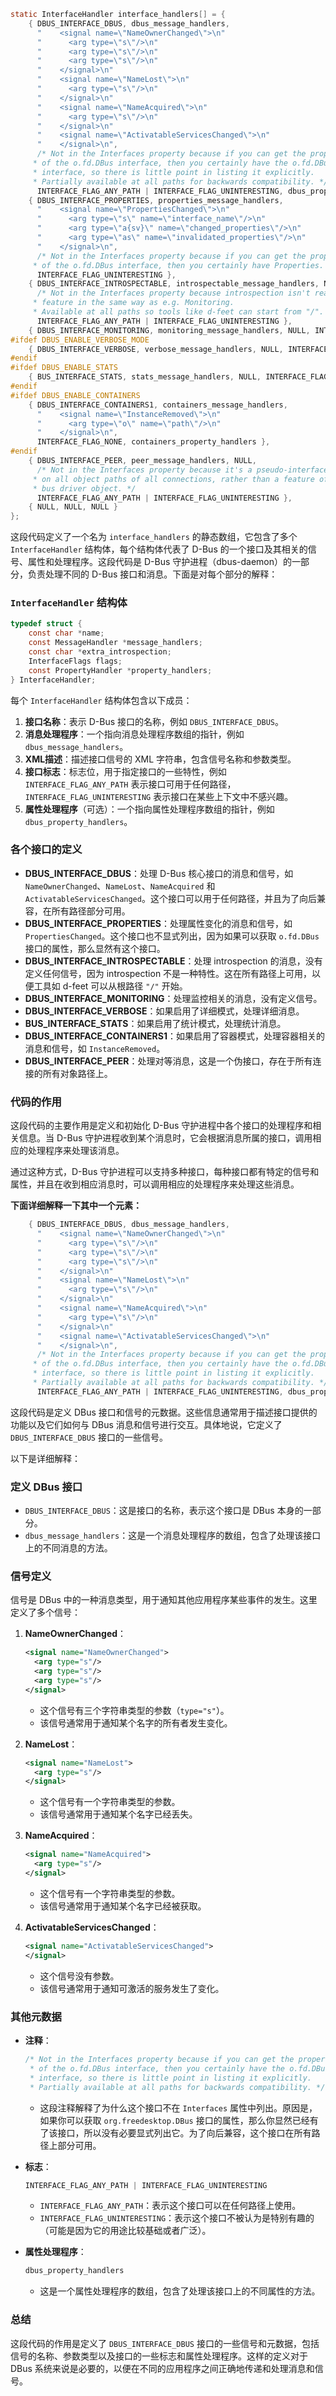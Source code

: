 ```C
static InterfaceHandler interface_handlers[] = {
    { DBUS_INTERFACE_DBUS, dbus_message_handlers,
      "    <signal name=\"NameOwnerChanged\">\n"
      "      <arg type=\"s\"/>\n"
      "      <arg type=\"s\"/>\n"
      "      <arg type=\"s\"/>\n"
      "    </signal>\n"
      "    <signal name=\"NameLost\">\n"
      "      <arg type=\"s\"/>\n"
      "    </signal>\n"
      "    <signal name=\"NameAcquired\">\n"
      "      <arg type=\"s\"/>\n"
      "    </signal>\n"
      "    <signal name=\"ActivatableServicesChanged\">\n"
      "    </signal>\n",
      /* Not in the Interfaces property because if you can get the properties
     * of the o.fd.DBus interface, then you certainly have the o.fd.DBus
     * interface, so there is little point in listing it explicitly.
     * Partially available at all paths for backwards compatibility. */
      INTERFACE_FLAG_ANY_PATH | INTERFACE_FLAG_UNINTERESTING, dbus_property_handlers },
    { DBUS_INTERFACE_PROPERTIES, properties_message_handlers,
      "    <signal name=\"PropertiesChanged\">\n"
      "      <arg type=\"s\" name=\"interface_name\"/>\n"
      "      <arg type=\"a{sv}\" name=\"changed_properties\"/>\n"
      "      <arg type=\"as\" name=\"invalidated_properties\"/>\n"
      "    </signal>\n",
      /* Not in the Interfaces property because if you can get the properties
     * of the o.fd.DBus interface, then you certainly have Properties. */
      INTERFACE_FLAG_UNINTERESTING },
    { DBUS_INTERFACE_INTROSPECTABLE, introspectable_message_handlers, NULL,
      /* Not in the Interfaces property because introspection isn't really a
     * feature in the same way as e.g. Monitoring.
     * Available at all paths so tools like d-feet can start from "/". */
      INTERFACE_FLAG_ANY_PATH | INTERFACE_FLAG_UNINTERESTING },
    { DBUS_INTERFACE_MONITORING, monitoring_message_handlers, NULL, INTERFACE_FLAG_NONE },
#ifdef DBUS_ENABLE_VERBOSE_MODE
    { DBUS_INTERFACE_VERBOSE, verbose_message_handlers, NULL, INTERFACE_FLAG_NONE },
#endif
#ifdef DBUS_ENABLE_STATS
    { BUS_INTERFACE_STATS, stats_message_handlers, NULL, INTERFACE_FLAG_NONE },
#endif
#ifdef DBUS_ENABLE_CONTAINERS
    { DBUS_INTERFACE_CONTAINERS1, containers_message_handlers,
      "    <signal name=\"InstanceRemoved\">\n"
      "      <arg type=\"o\" name=\"path\"/>\n"
      "    </signal>\n",
      INTERFACE_FLAG_NONE, containers_property_handlers },
#endif
    { DBUS_INTERFACE_PEER, peer_message_handlers, NULL,
      /* Not in the Interfaces property because it's a pseudo-interface
     * on all object paths of all connections, rather than a feature of the
     * bus driver object. */
      INTERFACE_FLAG_ANY_PATH | INTERFACE_FLAG_UNINTERESTING },
    { NULL, NULL, NULL }
};
```

这段代码定义了一个名为 `interface_handlers` 的静态数组，它包含了多个 `InterfaceHandler` 结构体，每个结构体代表了 D-Bus 的一个接口及其相关的信号、属性和处理程序。这段代码是 D-Bus 守护进程（dbus-daemon）的一部分，负责处理不同的 D-Bus 接口和消息。下面是对每个部分的解释：

### `InterfaceHandler` 结构体

```C
typedef struct {
    const char *name;
    const MessageHandler *message_handlers;
    const char *extra_introspection;
    InterfaceFlags flags;
    const PropertyHandler *property_handlers;
} InterfaceHandler;
```

每个 `InterfaceHandler` 结构体包含以下成员：
1. **接口名称**：表示 D-Bus 接口的名称，例如 `DBUS_INTERFACE_DBUS`。
2. **消息处理程序**：一个指向消息处理程序数组的指针，例如 `dbus_message_handlers`。
3. **XML描述**：描述接口信号的 XML 字符串，包含信号名称和参数类型。
4. **接口标志**：标志位，用于指定接口的一些特性，例如 `INTERFACE_FLAG_ANY_PATH` 表示接口可用于任何路径，`INTERFACE_FLAG_UNINTERESTING` 表示接口在某些上下文中不感兴趣。
5. **属性处理程序**（可选）：一个指向属性处理程序数组的指针，例如 `dbus_property_handlers`。

### 各个接口的定义
- **DBUS_INTERFACE_DBUS**：处理 D-Bus 核心接口的消息和信号，如 `NameOwnerChanged`、`NameLost`、`NameAcquired` 和 `ActivatableServicesChanged`。这个接口可以用于任何路径，并且为了向后兼容，在所有路径部分可用。
- **DBUS_INTERFACE_PROPERTIES**：处理属性变化的消息和信号，如 `PropertiesChanged`。这个接口也不显式列出，因为如果可以获取 `o.fd.DBus` 接口的属性，那么显然有这个接口。
- **DBUS_INTERFACE_INTROSPECTABLE**：处理 introspection 的消息，没有定义任何信号，因为 introspection 不是一种特性。这在所有路径上可用，以便工具如 d-feet 可以从根路径 `"/"` 开始。
- **DBUS_INTERFACE_MONITORING**：处理监控相关的消息，没有定义信号。
- **DBUS_INTERFACE_VERBOSE**：如果启用了详细模式，处理详细消息。
- **BUS_INTERFACE_STATS**：如果启用了统计模式，处理统计消息。
- **DBUS_INTERFACE_CONTAINERS1**：如果启用了容器模式，处理容器相关的消息和信号，如 `InstanceRemoved`。
- **DBUS_INTERFACE_PEER**：处理对等消息，这是一个伪接口，存在于所有连接的所有对象路径上。

### 代码的作用
这段代码的主要作用是定义和初始化 D-Bus 守护进程中各个接口的处理程序和相关信息。当 D-Bus 守护进程收到某个消息时，它会根据消息所属的接口，调用相应的处理程序来处理该消息。

通过这种方式，D-Bus 守护进程可以支持多种接口，每种接口都有特定的信号和属性，并且在收到相应消息时，可以调用相应的处理程序来处理这些消息。

**下面详细解释一下其中一个元素：**

```C
    { DBUS_INTERFACE_DBUS, dbus_message_handlers,
      "    <signal name=\"NameOwnerChanged\">\n"
      "      <arg type=\"s\"/>\n"
      "      <arg type=\"s\"/>\n"
      "      <arg type=\"s\"/>\n"
      "    </signal>\n"
      "    <signal name=\"NameLost\">\n"
      "      <arg type=\"s\"/>\n"
      "    </signal>\n"
      "    <signal name=\"NameAcquired\">\n"
      "      <arg type=\"s\"/>\n"
      "    </signal>\n"
      "    <signal name=\"ActivatableServicesChanged\">\n"
      "    </signal>\n",
      /* Not in the Interfaces property because if you can get the properties
     * of the o.fd.DBus interface, then you certainly have the o.fd.DBus
     * interface, so there is little point in listing it explicitly.
     * Partially available at all paths for backwards compatibility. */
      INTERFACE_FLAG_ANY_PATH | INTERFACE_FLAG_UNINTERESTING, dbus_property_handlers },
```

这段代码是定义 DBus 接口和信号的元数据。这些信息通常用于描述接口提供的功能以及它们如何与 DBus 消息和信号进行交互。具体地说，它定义了 `DBUS_INTERFACE_DBUS` 接口的一些信号。

以下是详细解释：

### 定义 DBus 接口
- `DBUS_INTERFACE_DBUS`：这是接口的名称，表示这个接口是 DBus 本身的一部分。
- `dbus_message_handlers`：这是一个消息处理程序的数组，包含了处理该接口上的不同消息的方法。

### 信号定义
信号是 DBus 中的一种消息类型，用于通知其他应用程序某些事件的发生。这里定义了多个信号：

1. **NameOwnerChanged**：
    ```xml
    <signal name="NameOwnerChanged">
      <arg type="s"/>
      <arg type="s"/>
      <arg type="s"/>
    </signal>
    ```
    - 这个信号有三个字符串类型的参数（`type="s"`）。
    - 该信号通常用于通知某个名字的所有者发生变化。

2. **NameLost**：
    ```xml
    <signal name="NameLost">
      <arg type="s"/>
    </signal>
    ```
    - 这个信号有一个字符串类型的参数。
    - 该信号通常用于通知某个名字已经丢失。

3. **NameAcquired**：
    ```xml
    <signal name="NameAcquired">
      <arg type="s"/>
    </signal>
    ```
    - 这个信号有一个字符串类型的参数。
    - 该信号通常用于通知某个名字已经被获取。

4. **ActivatableServicesChanged**：
    ```xml
    <signal name="ActivatableServicesChanged">
    </signal>
    ```
    - 这个信号没有参数。
    - 该信号通常用于通知可激活的服务发生了变化。

### 其他元数据
- **注释**：
    ```c
    /* Not in the Interfaces property because if you can get the properties
     * of the o.fd.DBus interface, then you certainly have the o.fd.DBus
     * interface, so there is little point in listing it explicitly.
     * Partially available at all paths for backwards compatibility. */
    ```
    - 这段注释解释了为什么这个接口不在 `Interfaces` 属性中列出。原因是，如果你可以获取 `org.freedesktop.DBus` 接口的属性，那么你显然已经有了该接口，所以没有必要显式列出它。为了向后兼容，这个接口在所有路径上部分可用。

- **标志**：
    ```c
    INTERFACE_FLAG_ANY_PATH | INTERFACE_FLAG_UNINTERESTING
    ```
    - `INTERFACE_FLAG_ANY_PATH`：表示这个接口可以在任何路径上使用。
    - `INTERFACE_FLAG_UNINTERESTING`：表示这个接口不被认为是特别有趣的（可能是因为它的用途比较基础或者广泛）。

- **属性处理程序**：
    ```c
    dbus_property_handlers
    ```
    - 这是一个属性处理程序的数组，包含了处理该接口上的不同属性的方法。

### 总结
这段代码的作用是定义了 `DBUS_INTERFACE_DBUS` 接口的一些信号和元数据，包括信号的名称、参数类型以及接口的一些标志和属性处理程序。这样的定义对于 DBus 系统来说是必要的，以便在不同的应用程序之间正确地传递和处理消息和信号。